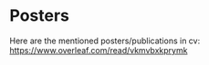 # Posters
Here are the mentioned posters/publications in cv: https://www.overleaf.com/read/vkmvbxkprymk
